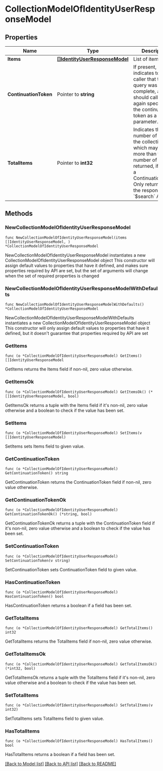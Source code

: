 # CollectionModelOfIdentityUserResponseModel

## Properties

Name | Type | Description | Notes
------------ | ------------- | ------------- | -------------
**Items** | [**[]IdentityUserResponseModel**](IdentityUserResponseModel.md) | List of items. | 
**ContinuationToken** | Pointer to **string** | If present, indicates to the caller that the query was not complete, and they should call the API again specifying the continuation token as a query parameter. | [optional] 
**TotalItems** | Pointer to **int32** | Indicates the total number of items in the collection, which may be more than the number of Items returned, if there is a ContinuationToken.  Only returned in the response to &#x60;$search&#x60; APIs. | [optional] 

## Methods

### NewCollectionModelOfIdentityUserResponseModel

`func NewCollectionModelOfIdentityUserResponseModel(items []IdentityUserResponseModel, ) *CollectionModelOfIdentityUserResponseModel`

NewCollectionModelOfIdentityUserResponseModel instantiates a new CollectionModelOfIdentityUserResponseModel object
This constructor will assign default values to properties that have it defined,
and makes sure properties required by API are set, but the set of arguments
will change when the set of required properties is changed

### NewCollectionModelOfIdentityUserResponseModelWithDefaults

`func NewCollectionModelOfIdentityUserResponseModelWithDefaults() *CollectionModelOfIdentityUserResponseModel`

NewCollectionModelOfIdentityUserResponseModelWithDefaults instantiates a new CollectionModelOfIdentityUserResponseModel object
This constructor will only assign default values to properties that have it defined,
but it doesn't guarantee that properties required by API are set

### GetItems

`func (o *CollectionModelOfIdentityUserResponseModel) GetItems() []IdentityUserResponseModel`

GetItems returns the Items field if non-nil, zero value otherwise.

### GetItemsOk

`func (o *CollectionModelOfIdentityUserResponseModel) GetItemsOk() (*[]IdentityUserResponseModel, bool)`

GetItemsOk returns a tuple with the Items field if it's non-nil, zero value otherwise
and a boolean to check if the value has been set.

### SetItems

`func (o *CollectionModelOfIdentityUserResponseModel) SetItems(v []IdentityUserResponseModel)`

SetItems sets Items field to given value.


### GetContinuationToken

`func (o *CollectionModelOfIdentityUserResponseModel) GetContinuationToken() string`

GetContinuationToken returns the ContinuationToken field if non-nil, zero value otherwise.

### GetContinuationTokenOk

`func (o *CollectionModelOfIdentityUserResponseModel) GetContinuationTokenOk() (*string, bool)`

GetContinuationTokenOk returns a tuple with the ContinuationToken field if it's non-nil, zero value otherwise
and a boolean to check if the value has been set.

### SetContinuationToken

`func (o *CollectionModelOfIdentityUserResponseModel) SetContinuationToken(v string)`

SetContinuationToken sets ContinuationToken field to given value.

### HasContinuationToken

`func (o *CollectionModelOfIdentityUserResponseModel) HasContinuationToken() bool`

HasContinuationToken returns a boolean if a field has been set.

### GetTotalItems

`func (o *CollectionModelOfIdentityUserResponseModel) GetTotalItems() int32`

GetTotalItems returns the TotalItems field if non-nil, zero value otherwise.

### GetTotalItemsOk

`func (o *CollectionModelOfIdentityUserResponseModel) GetTotalItemsOk() (*int32, bool)`

GetTotalItemsOk returns a tuple with the TotalItems field if it's non-nil, zero value otherwise
and a boolean to check if the value has been set.

### SetTotalItems

`func (o *CollectionModelOfIdentityUserResponseModel) SetTotalItems(v int32)`

SetTotalItems sets TotalItems field to given value.

### HasTotalItems

`func (o *CollectionModelOfIdentityUserResponseModel) HasTotalItems() bool`

HasTotalItems returns a boolean if a field has been set.


[[Back to Model list]](../README.md#documentation-for-models) [[Back to API list]](../README.md#documentation-for-api-endpoints) [[Back to README]](../README.md)


